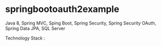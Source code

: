 # springbootoauth2example
Java 8, Spring MVC, Sping Boot, Spring Security, Spring Security OAuth, Spring Data JPA, SQL Server

Technology Stack : 

